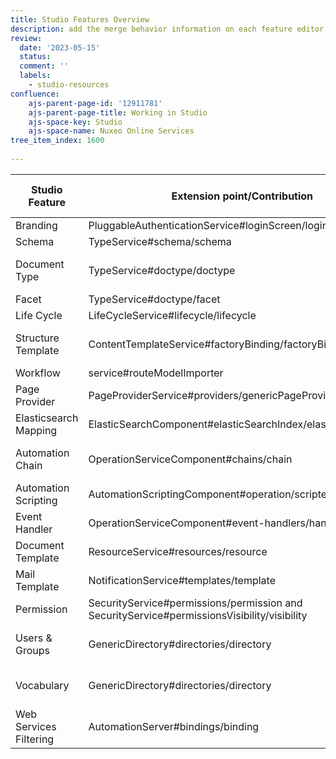 ```yaml
---
title: Studio Features Overview
description: add the merge behavior information on each feature editor in Studio documentation.
review:
  date: '2023-05-15'
  status: 
  comment: ''
  labels:
    - studio-resources
confluence:
    ajs-parent-page-id: '12911781'
    ajs-parent-page-title: Working in Studio
    ajs-space-key: Studio
    ajs-space-name: Nuxeo Online Services
tree_item_index: 1600
  
---
```






| Studio Feature   | Extension point/Contribution                  | Default merge behavior           |
|----------------------|------------------------------------------------------------------|--------------------------------------------|
| Branding      | PluggableAuthenticationService#loginScreen/loginScreenConfig  | Override                 |
| Schema       | TypeService#schema/schema                    | Override                 |
| Document Type    | TypeService#doctype/doctype                   | Merge (selectable in UI)         |
| Facet        | TypeService#doctype/facet                    | Override                 |
| Life Cycle     | LifeCycleService#lifecycle/lifecycle              | Override                 |
| Structure Template | ContentTemplateService#factoryBinding/factoryBinding      | Override (selectable in UI)   |
| Workflow      | service#routeModelImporter                    | Override                 |
| Page Provider    | PageProviderService#providers/genericPageProvider        | Override                 |
| Elasticsearch Mapping| ElasticSearchComponent#elasticSearchIndex/elasticSearchIndex   | Merge |
| Automation Chain  | OperationServiceComponent#chains/chain              | Not Allowed (will fail at deployment)   |
| Automation Scripting | AutomationScriptingComponent#operation/scriptedOperation     | Override                 |
| Event Handler    | OperationServiceComponent#event-handlers/handler        | Merge                   |
| Document Template  | ResourceService#resources/resource                | Override                 |
| Mail Template    | NotificationService#templates/template              | Override                 |
| Permission     | SecurityService#permissions/permission and SecurityService#permissionsVisibility/visibility | N/A and Merge |
| Users & Groups   | GenericDirectory#directories/directory              | Merge (but dataFile is overridden)    |
| Vocabulary     | GenericDirectory#directories/directory                        | Merge (but dataFile is overridden)    |
|Web Services Filtering  |AutomationServer#bindings/binding              | Override
